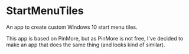 # StartMenuTiles
An app to create custom Windows 10 start menu tiles.

This app is based on PinMore, but as PinMore is not free, I've decided to make an app that does the same thing (and looks kind of similar).